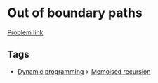 # Out of boundary paths

[Problem link](https://leetcode.com/problems/out-of-boundary-paths)

## Tags

* [Dynamic programming](/README.md#Dynamic_programming) > [Memoised recursion](/README.md#Dynamic_programming-Memoised_recursion)
